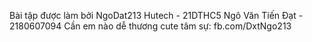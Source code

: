 Bài tập được làm bởi NgoDat213
Hutech - 21DTHC5
Ngô Văn Tiến Đạt - 2180607094
Cần em nào dễ thương cute tâm sự: fb.com/DxtNgo213
